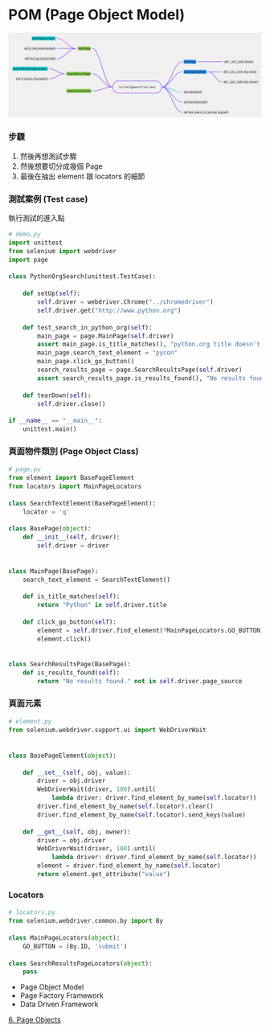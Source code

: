 # POM (Page Object Model)

![](assets/pom_mindmap.png)

### 步驟

1. 然後再想測試步驟
1. 然後想要切分成幾個 Page
1. 最後在抽出 element 跟 locators 的細節

### 測試案例 (Test case)

執行測試的進入點

```py
# demo.py
import unittest
from selenium import webdriver
import page

class PythonOrgSearch(unittest.TestCase):

    def setUp(self):
        self.driver = webdriver.Chrome("../chromedriver")
        self.driver.get("http://www.python.org")

    def test_search_in_python_org(self):
        main_page = page.MainPage(self.driver)
        assert main_page.is_title_matches(), "python.org title doesn't match."
        main_page.search_text_element = "pycon"
        main_page.click_go_button()
        search_results_page = page.SearchResultsPage(self.driver)
        assert search_results_page.is_results_found(), "No results found."

    def tearDown(self):
        self.driver.close()

if __name__ == "__main__":
    unittest.main()
```

### 頁面物件類別 (Page Object Class)

```py
# page.py
from element import BasePageElement
from locators import MainPageLocators

class SearchTextElement(BasePageElement):
    locator = 'q'

class BasePage(object):
    def __init__(self, driver):
        self.driver = driver


class MainPage(BasePage):
    search_text_element = SearchTextElement()

    def is_title_matches(self):
        return "Python" in self.driver.title

    def click_go_button(self):
        element = self.driver.find_element(*MainPageLocators.GO_BUTTON)
        element.click()


class SearchResultsPage(BasePage):
    def is_results_found(self):
        return "No results found." not in self.driver.page_source
```

### 頁面元素

```py
# element.py
from selenium.webdriver.support.ui import WebDriverWait


class BasePageElement(object):

    def __set__(self, obj, value):
        driver = obj.driver
        WebDriverWait(driver, 100).until(
            lambda driver: driver.find_element_by_name(self.locator))
        driver.find_element_by_name(self.locator).clear()
        driver.find_element_by_name(self.locator).send_keys(value)

    def __get__(self, obj, owner):
        driver = obj.driver
        WebDriverWait(driver, 100).until(
            lambda driver: driver.find_element_by_name(self.locator))
        element = driver.find_element_by_name(self.locator)
        return element.get_attribute("value")
```

### Locators

```py
# locators.py
from selenium.webdriver.common.by import By

class MainPageLocators(object):
    GO_BUTTON = (By.ID, 'submit')

class SearchResultsPageLocators(object):
    pass

```

- Page Object Model
- Page Factory Framework
- Data Driven Framework

[6. Page Objects](https://selenium-python.readthedocs.io/page-objects.html#)
